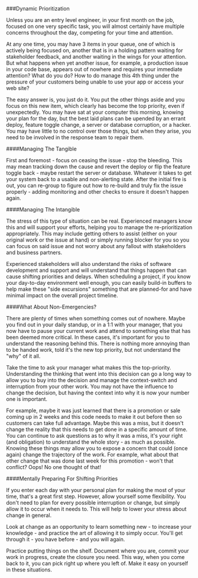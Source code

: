 ###Dynamic Prioritization

Unless you are an entry level engineer, in your first month on the job, focused on one very specific task, you will almost certainly have multiple concerns throughout the day, competing for your time and attention.

At any one time, you may have 3 items in your queue, one of which is actively being focused on, another that is in a holding pattern waiting for stakeholder feedback, and another waiting in the wings for your attention. But what happens when yet another issue, for example, a production issue in your code base, appears out of nowhere and requires your immediate attention? What do you do? How to do manage this 4th thing under the pressure of your customers being unable to use your app or access your web site?

The easy answer is, you just do it. You put the other things aside and you focus on this new item, which clearly has become the top priority, even if unexpectedly. You may have sat at your computer this morning, knowing your plan for the day, but the best laid plans can be upended by an errant deploy, feature toggle change, a server or database corruption, or a hacker. You may have little to no control over those things, but when they arise, you need to be involved in the response team to repair them.

####Managing The Tangible

First and foremost - focus on ceasing the issue - stop the bleeding. This may mean tracking down the cause and revert the deploy or flip the feature toggle back - maybe restart the server or database. Whatever it takes to get your system back to a usable and non-alerting state. After the initial fire is out, you can re-group to figure out how to re-build and truly fix the issue properly - adding monitoring and other checks to ensure it doesn't happen again.

####Managing The Intangible

The stress of this type of situation can be real. Experienced managers know this and will support your efforts, helping you to manage the re-prioritization appropriately. This may include getting others to assist (either on your original work or the issue at hand) or simply running blocker for you so you can focus on said issue and not worry about any fallout with stakeholders and business partners.

Experienced stakeholders will also understand the risks of software development and support and will understand that things happen that can cause shifting priorities and delays. When scheduling a project, if you know your day-to-day environment well enough, you can easily build-in buffers to help make these "side excursions" something that are planned-for and have minimal impact on the overall project timeline.

####What About Non-Emergencies?

There are plenty of times when something comes out of nowhere. Maybe you find out in your daily standup, or in a 1:1 with your manager, that you now have to pause your current work and attend to something else that has been deemed more critical. In these cases, it's important for you to understand the reasoning behind this. There is nothing more annoying than to be handed work, told it's the new top priority, but not understand the "why" of it all.

Take the time to ask your manager what makes this the top-priority. Understanding the thinking that went into this decision can go a long way to allow you to buy into the decision and manage the context-switch and interruption from your other work. You may not have the influence to change the decision, but having the context into why it is now your number one is important.

For example, maybe it was just learned that there is a promotion or sale coming up in 2 weeks and this code needs to make it out before then so customers can take full advantage. Maybe this was a miss, but it doesn't change the reality that this needs to get done in a specific amount of time. You can continue to ask questions as to why it was a miss, it's your right (and obligation) to understand the whole story - as much as possible. Knowing these things may allow you to expose a concern that could (once again) change the trajectory of the work. For example, what about that other change that was done last week for this promotion - won't that conflict? Oops! No one thought of that!

####Mentally Preparing For Shifting Priorities

If you enter each day with your personal plan for making the most of your time, that's a great first step. However, allow yourself some flexibility. You don't need to plan for every possible interruption or change, but simply allow it to occur when it needs to. This will help to lower your stress about change in general.

Look at change as an opportunity to learn something new - to increase your knowledge - and practice the art of allowing it to simply occur. You'll get through it - you have before - and you will again.

Practice putting things on the shelf. Document where you are, commit your work in progress, create the closure you need. This way, when you come back to it, you can pick right up where you left of. Make it easy on yourself in these situations.
